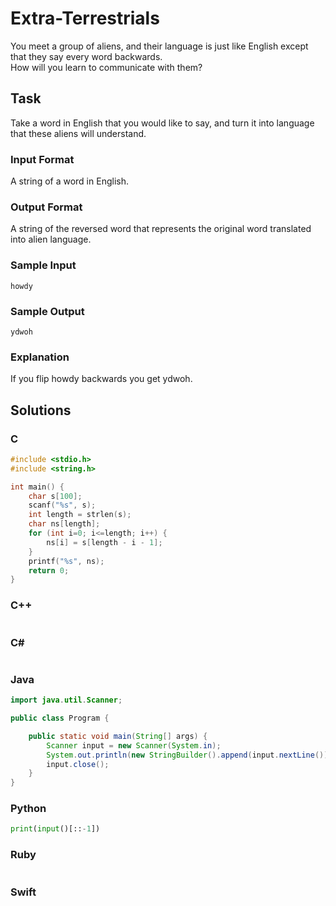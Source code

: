 # Extra-Terrestrials
You meet a group of aliens, and their language is just like English except that they say every word backwards.  
How will you learn to communicate with them?
## Task
Take a word in English that you would like to say, and turn it into language that these aliens will understand.
### Input Format
A string of a word in English.
### Output Format
A string of the reversed word that represents the original word translated into alien language.
### Sample Input
```
howdy
```
### Sample Output
```
ydwoh
```
### Explanation
If you flip howdy backwards you get ydwoh.
## Solutions
### C
```c
#include <stdio.h>
#include <string.h>

int main() {
    char s[100];
    scanf("%s", s);
    int length = strlen(s);
    char ns[length];
    for (int i=0; i<=length; i++) {
        ns[i] = s[length - i - 1];
    }
    printf("%s", ns);
    return 0;
} 
```
### C++
```cpp
```
### C#
```cs
```
### Java
```java
import java.util.Scanner;

public class Program {

    public static void main(String[] args) {
        Scanner input = new Scanner(System.in);
        System.out.println(new StringBuilder().append(input.nextLine()).reverse().toString());
        input.close();
    }
} 
```
### Python
```python
print(input()[::-1])
```
### Ruby
```ruby
```
### Swift
```swift
```